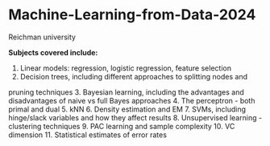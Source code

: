 # Machine-Learning-from-Data-2024

Reichman university

**Subjects covered include:**
1. Linear models: regression, logistic regression, feature selection
2. Decision trees, including different approaches to splitting nodes and
  
pruning techniques
3. Bayesian learning, including the advantages and disadvantages of naive vs full Bayes approaches
4. The perceptron - both primal and dual
5. kNN
6. Density estimation and EM
7. SVMs, including hinge/slack variables and how they affect results 8. Unsupervised learning - clustering techniques
9. PAC learning and sample complexity 10. VC dimension
11. Statistical estimates of error rates
